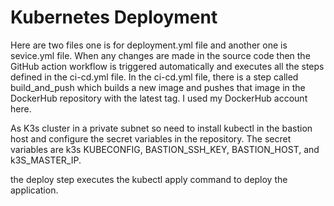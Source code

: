# Kubernetes Deployment

Here are two files one is for deployment.yml file and another one is sevice.yml file. When any changes are made in the source code then the GitHub action workflow is triggered automatically and executes all the steps defined in the ci-cd.yml file. In the ci-cd.yml file, there is a step called build_and_push which builds a new image and pushes that image in the DockerHub repository with the latest tag. I used my DockerHub account here. 

As K3s cluster in a private subnet so need to install kubectl in the bastion host and configure the secret variables in the repository. The secret variables are k3s KUBECONFIG, BASTION_SSH_KEY, BASTION_HOST, and k3S_MASTER_IP. 

the deploy step executes the kubectl apply command to deploy the application. 

